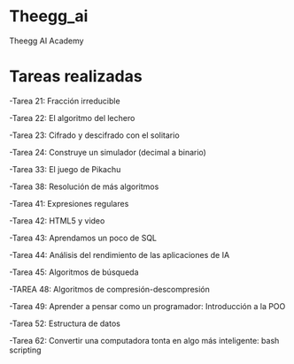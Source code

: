 # Theegg_ai

Theegg AI Academy

# Tareas realizadas

-Tarea 21: Fracción irreducible

-Tarea 22: El algoritmo del lechero

-Tarea 23: Cifrado y descifrado con el solitario

-Tarea 24: Construye un simulador (decimal a binario)

-Tarea 33: El juego de Pikachu

-Tarea 38: Resolución de más algoritmos

-Tarea 41: Expresiones regulares

-Tarea 42: HTML5 y video

-Tarea 43: Aprendamos un poco de SQL

-Tarea 44: Análisis del rendimiento de las aplicaciones de IA

-Tarea 45: Algoritmos de búsqueda

-TAREA 48: Algoritmos de compresión-descompresión

-Tarea 49: Aprender a pensar como un programador: Introducción a la POO

-Tarea 52: Estructura de datos

-Tarea 62: Convertir una computadora tonta en algo más inteligente: bash scripting
